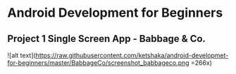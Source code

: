 # Android Development for Beginners
## Project 1 Single Screen App - Babbage & Co.

![alt text](https://raw.githubusercontent.com/ketshaka/android-developmet-for-beginners/master/BabbageCo/screenshot_babbageco.png =266x)
